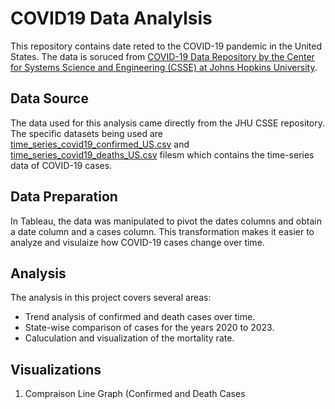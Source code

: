 # COVID19 Data Analylsis
This repository contains date reted to the COVID-19 pandemic in the United States. The data is soruced from [COVID-19 Data Repository by the Center for Systems Science and Engineering (CSSE) at Johns Hopkins University](https://github.com/CSSEGISandData/COVID-19/).

## Data Source
The data used for this analysis came directly from the JHU CSSE repository. The specific datasets being used are [time_series_covid19_confirmed_US.csv](https://github.com/CSSEGISandData/COVID-19/blob/master/csse_covid_19_data/csse_covid_19_time_series/time_series_covid19_confirmed_US.csv) and [time_series_covid19_deaths_US.csv](https://github.com/CSSEGISandData/COVID-19/blob/master/csse_covid_19_data/csse_covid_19_time_series/time_series_covid19_deaths_US.csv) filesm which contains the time-series data of COVID-19 cases.

## Data Preparation
In Tableau, the data was manipulated to pivot the dates columns and obtain a date column and a cases column. This transformation makes it easier to analyze and visulaize how COVID-19 cases change over time.

## Analysis
The analysis in this project covers several areas:
- Trend analysis of confirmed and death cases over time.
- State-wise comparison of cases for the years 2020 to 2023.
- Caluculation and visualization of the mortality rate.

## Visualizations
1. Compraison Line Graph (Confirmed and Death Cases 
